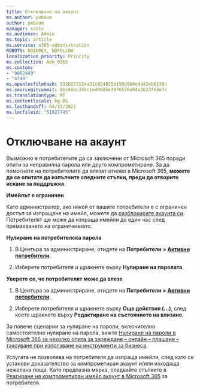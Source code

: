 ```yaml
---
title: Отключване на акаунт
ms.author: pebaum
author: pebaum
manager: scotv
ms.audience: Admin
ms.topic: article
ms.service: o365-administration
ROBOTS: NOINDEX, NOFOLLOW
localization_priority: Priority
ms.collection: Adm_O365
ms.custom:
- "9002449"
- "4748"
ms.openlocfilehash: 532b273154a31c024825b150d9b0edd42eb6130c
ms.sourcegitcommit: 8bc60ec34bc1e40685e3976576e04a2623f63a7c
ms.translationtype: MT
ms.contentlocale: bg-BG
ms.lasthandoff: 04/15/2021
ms.locfileid: "51827745"
---
```

# <a name="unlocking-an-account"></a>Отключване на акаунт

Възможно е потребителите да са заключени от Microsoft 365 поради опити за неправилна парола или друго компрометиране. За да помогнете на потребителите да влязат отново в Microsoft 365, **можете да се опитате да изпълните следните стъпки, преди да отворите искане за поддръжка**. 

**Имейлът е ограничен**

Като администратор, ако някой от вашите потребители е с ограничен достъп за изпращане на имейл, можете да [разблокирате акаунта си](https://docs.microsoft.com/microsoft-365/security/office-365-security/removing-user-from-restricted-users-portal-after-spam). Потребителят ще може да изпраща имейли до един час след премахването на ограничението.

**Нулиране на потребителска парола**

1. В Центъра за администриране, отидете на **Потребители > [Активни потребители](https://admin.microsoft.com/Adminportal/Home?source=applauncher#/users)**.

2. Изберете потребителя и щракнете върху **Нулиране на паролата**.

**Уверете се, че потребителят може да влезе**

1. В Центъра за администриране, отидете на **Потребители > [Активни потребители](https://admin.microsoft.com/Adminportal/Home?source=applauncher#/users)**.

2. Изберете потребителя и щракнете върху **Още действия (...)**, след което щракнете върху **Редактиране на състоянието на влизане**.

За повече сценарии за нулиране на пароли, включително самостоятелно нулиране на парола, вижте [Нулиране на пароли в Microsoft 365 за няколко опита за зареждане – онлайн – плащане – таксуване при използване на инструменти за бизнеса](https://docs.microsoft.com/microsoft-365/admin/add-users/reset-passwords?view=o365-worldwide).

Услугата не позволява на потребителя да изпраща имейли, след като се установи доказателство за компрометиран акаунт и/или изходяща нежелана поща. Като предпазна мярка, следвайте стъпките в [Реагиране на компрометиран имейл акаунт в Microsoft 365](https://docs.microsoft.com/microsoft-365/security/office-365-security/responding-to-a-compromised-email-account) за потребителя.
